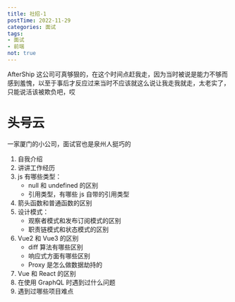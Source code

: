 ```yaml
---
title: 社招-1
postTime: 2022-11-29
categories: 面试
tags: 
- 面试
- 前端
not: true
---
```








AfterShip 这公司可真够狠的，在这个时间点赶我走，因为当时被说是能力不够而感到羞愧，以至于事后才反应过来当时不应该就这么说让我走我就走，太老实了，只能说活该被欺负吧，哎



# 头号云

一家厦门的小公司，面试官也是泉州人挺巧的

1. 自我介绍
2. 讲讲工作经历
3. js 有哪些类型：
   - null 和 undefined 的区别
   - 引用类型，有哪些 js 自带的引用类型
4. 箭头函数和普通函数的区别
4. 设计模式：
   - 观察者模式和发布订阅模式的区别
   - 职责链模式和状态模式的区别
5. Vue2 和 Vue3 的区别
   - diff 算法有哪些区别
   - 响应式方面有哪些区别
   - Proxy 是怎么做数据劫持的
6. Vue 和 React 的区别
7. 在使用 GraphQL 时遇到过什么问题
8. 遇到过哪些项目难点